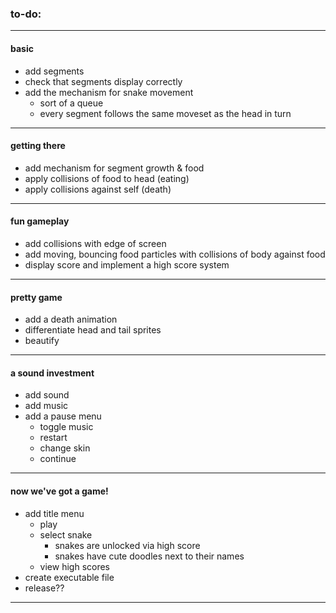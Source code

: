 ### to-do:

---
#### basic
* add segments
* check that segments display correctly
* add the mechanism for snake movement
    * sort of a queue
    * every segment follows the same moveset 
        as the head in turn
---
#### getting there
* add mechanism for segment growth & food
* apply collisions of food to head (eating)
* apply collisions against self (death)
---
#### fun gameplay
* add collisions with edge of screen
* add moving, bouncing food particles with 
    collisions of body against food
* display score and implement a high score 
    system
---
#### pretty game
* add a death animation
* differentiate head and tail sprites
* beautify
---
#### a sound investment
* add sound
* add music
* add a pause menu
    * toggle music
    * restart
    * change skin
    * continue
---
#### now we've got a game!
* add title menu
    * play
    * select snake
        * snakes are unlocked via high score
        * snakes have cute doodles next to 
            their names
    * view high scores
* create executable file
* release??
---